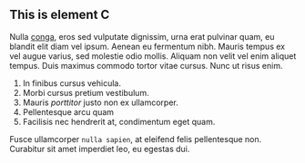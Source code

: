 ## This is element C

Nulla [conga](foo/d.md), eros sed vulputate dignissim, urna erat pulvinar quam, eu blandit elit diam vel ipsum. Aenean eu fermentum nibh. Mauris tempus ex vel augue varius, sed molestie odio mollis. Aliquam non velit vel enim aliquet tempus. Duis maximus commodo tortor vitae cursus. Nunc ut risus enim. 

  1. In finibus cursus vehicula.
  2. Morbi cursus pretium vestibulum.
  3. Mauris *porttitor* justo non ex ullamcorper.
  4. Pellentesque arcu quam
  5. Facilisis nec hendrerit at, condimentum eget quam.

Fusce ullamcorper `nulla sapien`, at eleifend felis pellentesque non. Curabitur sit amet imperdiet leo, eu egestas dui.
